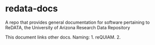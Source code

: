 # redata-docs
A repo that provides general documentation for software pertaining to ReDATA, the University of Arizona Research Data Repository

This document links other docs. Naming: 1. reQUIAM. 2. 
